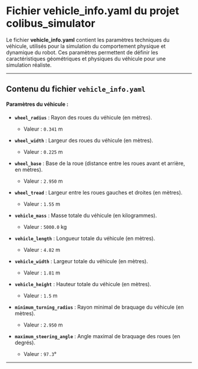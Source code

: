 # Fichier **vehicle_info.yaml** du projet **colibus_simulator**

Le fichier **vehicle_info.yaml** contient les paramètres techniques du véhicule, utilisés pour la simulation du comportement physique et dynamique du robot. Ces paramètres permettent de définir les caractéristiques géométriques et physiques du véhicule pour une simulation réaliste.

---

## **Contenu du fichier `vehicle_info.yaml`**

#### **Paramètres du véhicule :**

- **`wheel_radius`** : Rayon des roues du véhicule (en mètres).
  - Valeur : `0.341` m

- **`wheel_width`** : Largeur des roues du véhicule (en mètres).
  - Valeur : `0.225` m

- **`wheel_base`** : Base de la roue (distance entre les roues avant et arrière, en mètres).
  - Valeur : `2.950` m

- **`wheel_tread`** : Largeur entre les roues gauches et droites (en mètres).
  - Valeur : `1.55` m

- **`vehicle_mass`** : Masse totale du véhicule (en kilogrammes).
  - Valeur : `5000.0` kg

- **`vehicle_length`** : Longueur totale du véhicule (en mètres).
  - Valeur : `4.82` m

- **`vehicle_width`** : Largeur totale du véhicule (en mètres).
  - Valeur : `1.81` m

- **`vehicle_height`** : Hauteur totale du véhicule (en mètres).
  - Valeur : `1.5` m

- **`minimum_turning_radius`** : Rayon minimal de braquage du véhicule (en mètres).
  - Valeur : `2.950` m

- **`maximum_steering_angle`** : Angle maximal de braquage des roues (en degrés).
  - Valeur : `97.3`°

---
